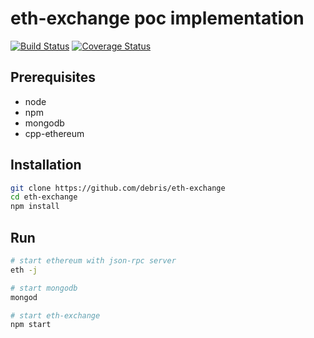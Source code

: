 # eth-exchange poc implementation

[![Build Status][travis-image]][travis-url] [![Coverage Status][coveralls-image]][coveralls-url]

[travis-image]: https://travis-ci.org/debris/eth-exchange.svg
[travis-url]: https://travis-ci.org/debris/eth-exchange
[coveralls-image]: https://coveralls.io/repos/debris/eth-exchange/badge.svg?branch=master
[coveralls-url]: https://coveralls.io/r/debris/eth-exchange?branch=master

## Prerequisites

* node
* npm
* mongodb
* cpp-ethereum

## Installation

```bash
git clone https://github.com/debris/eth-exchange
cd eth-exchange
npm install
```

## Run

```bash
# start ethereum with json-rpc server
eth -j

# start mongodb
mongod

# start eth-exchange
npm start
```

